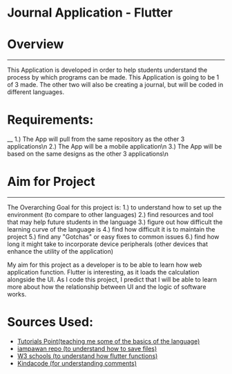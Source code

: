 # **Journal Application - Flutter**

# Overview
___
This Application is developed in order to help students understand the process by which programs can be made.
This Application is going to be 1 of 3 made. The other two will also be creating a journal, but will be coded in different languages. 

# Requirements:
__
1.) The App will pull from the same repository as the other 3 applications\n
2.) The App will be a mobile application\n
3.) The App will be based on the same designs as the other 3 applications\n

# Aim for Project
___
The Overarching Goal for this project is:
1.) to understand how to set up the environment (to compare to other languages)
2.) find resources and tool that may help future students in the language
3.) figure out how difficult the learning curve of the language is
4.) find how difficult it is to maintain the project
5.) find any "Gotchas" or easy fixes to common issues
6.) find how long it might take to incorporate device peripherals (other devices that enhance the utility of the application)

My aim for this project as a developer is to be able to learn how web application function. Flutter is interesting, as it loads the calculation alongside the UI. As I code this project, I predict that I will be able to learn more about how the relationship between UI and the logic of software works. 



# Sources Used:

- [Tutorials Point(teaching me some of the basics of the language)](https://www.tutorialspoint.com/flutter/flutter_creating_simple_application_in_android_studio.htm)
- [iampawan repo (to understand how to save files)](https://github.com/iampawan/FlutterExampleApps/blob/master/main.dart)
- [W3 schools (to understand how flutter functions)](https://www.w3schools.blog/which-one-is-better-kotlin-vs-flutter)
- [Kindacode (for understanding comments)](https://www.kindacode.com/article/how-to-make-comments-in-flutter-dart/)

